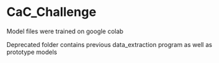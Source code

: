 # CaC_Challenge

Model files were trained on google colab

Deprecated folder contains previous data_extraction program as well as prototype models
